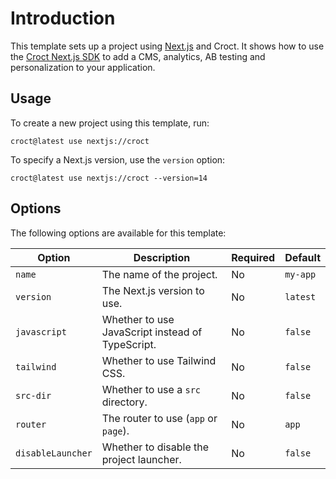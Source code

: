 # Introduction

This template sets up a project using [Next.js](https://nextjs.org/?utm_source=croct) and Croct.
It shows how to use the [Croct Next.js SDK](https://docs.croct.com/reference/sdk/nextjs/installation) to add a CMS, 
analytics, AB testing and personalization to your application.

## Usage

To create a new project using this template, run:

```croct-cmd
croct@latest use nextjs://croct
```

To specify a Next.js version, use the `version` option:

```croct-cmd
croct@latest use nextjs://croct --version=14
```

## Options

The following options are available for this template:

| Option            | Description                                      | Required | Default  |
|-------------------|--------------------------------------------------|----------|----------|
| `name`            | The name of the project.                         | No       | `my-app` |
| `version`         | The Next.js version to use.                      | No       | `latest` |
| `javascript`      | Whether to use JavaScript instead of TypeScript. | No       | `false`  |
| `tailwind`        | Whether to use Tailwind CSS.                     | No       | `false`  |
| `src-dir`         | Whether to use a `src` directory.                | No       | `false`  |
| `router`          | The router to use (`app` or `page`).             | No       | `app`    |
| `disableLauncher` | Whether to disable the project launcher.         | No       | `false`  |
